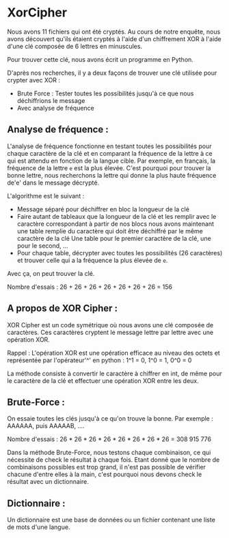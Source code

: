 # XorCipher

Nous avons 11 fichiers qui ont été cryptés. Au cours de notre enquête, nous avons découvert qu'ils étaient cryptés à l'aide d'un chiffrement XOR à l'aide d'une clé composée de 6 lettres en minuscules.

Pour trouver cette clé, nous avons écrit un programme en Python.

D'après nos recherches, il y a deux façons de trouver une clé utilisée pour crypter avec XOR :

  - Brute Force : Tester toutes les possibilités jusqu'à ce que nous déchiffrions le message
  - Avec analyse de fréquence



## Analyse de fréquence :

L'analyse de fréquence fonctionne en testant toutes les possibilités pour chaque caractère de la clé et en comparant la fréquence de la lettre à ce qui est attendu en fonction de la langue cible.
Par exemple, en français, la fréquence de la lettre `e` est la plus élevée. C'est pourquoi pour trouver la bonne lettre, nous recherchons la lettre qui donne la plus haute fréquence de'e' dans le message décrypté.

L'algorithme est le suivant :

  - Message séparé pour déchiffrer en bloc la longueur de la clé
  - Faire autant de tableaux que la longueur de la clé et les remplir avec le caractère correspondant à partir de nos blocs
      nous avons maintenant une table remplie du caractère qui doit être déchiffré par le même caractère de la clé
      Une table pour le premier caractère de la clé, une pour le second, ...
  - Pour chaque table, décrypter avec toutes les possibilités (26 caractères) et trouver celle qui a la fréquence la plus élevée de `e`.

Avec ça, on peut trouver la clé.

Nombre d'essais : 26 + 26 + 26 + 26 + 26 + 26 + 26 = 156


## A propos de XOR Cipher :

XOR Cipher est un code symétrique où nous avons une clé composée de caractères. Ces caractères cryptent le message lettre par lettre avec une opération XOR.

Rappel : L'opération XOR est une opération efficace au niveau des octets et représentée par l'opérateur'^' en python : 
1^1 = 0, 1^0 = 1, 0^0 = 0

La méthode consiste à convertir le caractère à chiffrer en int, de même pour le caractère de la clé et effectuer une opération XOR entre les deux.



## Brute-Force :

On essaie toutes les clés jusqu'à ce qu'on trouve la bonne. Par exemple : AAAAAA, puis AAAAAB, ....

Nombre d'essais : 26 * 26 * 26 * 26 * 26 * 26 * 26 * 26 = 308 915 776


Dans la méthode Brute-Force, nous testons chaque combinaison, ce qui nécessite de check le résultat à chaque fois. Etant donné que le nombre de combinaisons possibles est trop grand, il n'est pas possible de vérifier chacune d'entre elles à la main, c'est pourquoi nous devons check le résultat avec un dictionnaire.



## Dictionnaire :

Un dictionnaire est une base de données ou un fichier contenant une liste de mots d'une langue.

